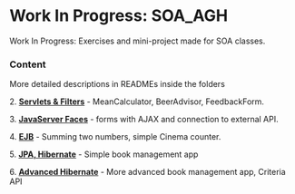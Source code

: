 # Work In Progress: SOA_AGH

Work In Progress: Exercises and mini-project made for SOA classes.


### Content

More detailed descriptions in READMEs inside the folders

2\. **[Servlets & Filters](https://github.com/MarcinKozak005/SOA_AGH/tree/master/Lab2)** - MeanCalculator, BeerAdvisor, FeedbackForm.

3\. **[JavaServer Faces](https://github.com/MarcinKozak005/SOA_AGH/tree/master/Lab3)** - forms with AJAX and connection to external API.

4\. **[EJB](https://github.com/MarcinKozak005/SOA_AGH/tree/master/Lab4)** - Summing two numbers, simple Cinema counter.

5\. **[JPA, Hibernate](https://github.com/MarcinKozak005/SOA_AGH/tree/master/Lab5)** - Simple book management app

6\. **[Advanced Hibernate](https://github.com/MarcinKozak005/SOA_AGH/tree/master/Lab6)** - More advanced book management app, Criteria API

